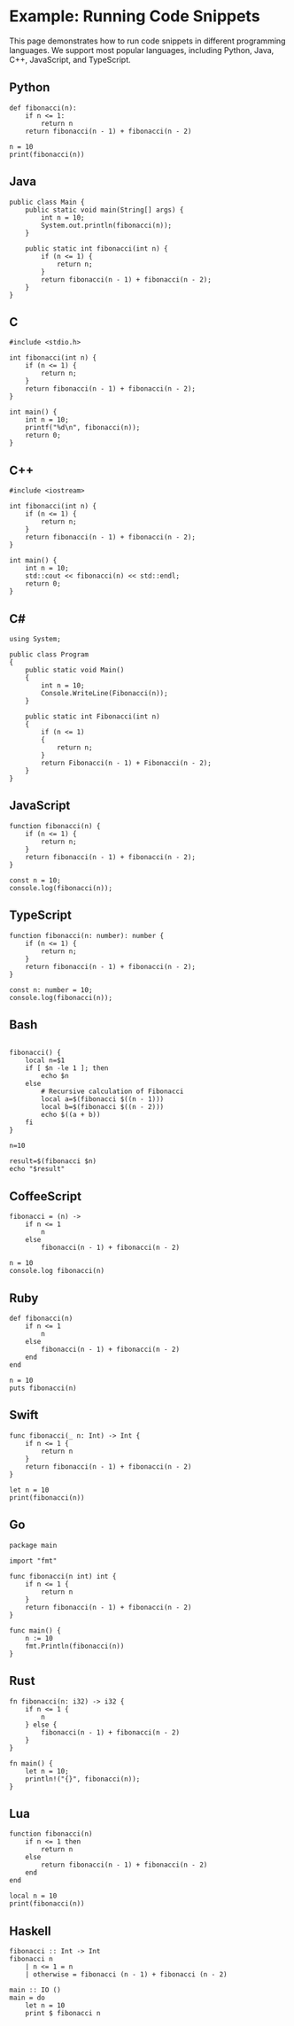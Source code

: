 # Example: Running Code Snippets

This page demonstrates how to run code snippets in different programming languages. We support most popular languages, including Python, Java, C++, JavaScript, and TypeScript.

## Python

```execute-python
def fibonacci(n):
    if n <= 1:
        return n
    return fibonacci(n - 1) + fibonacci(n - 2)

n = 10
print(fibonacci(n))
```

## Java

```execute-java
public class Main {
    public static void main(String[] args) {
        int n = 10;
        System.out.println(fibonacci(n));
    }

    public static int fibonacci(int n) {
        if (n <= 1) {
            return n;
        }
        return fibonacci(n - 1) + fibonacci(n - 2);
    }
}
```

## C

```execute-c
#include <stdio.h>

int fibonacci(int n) {
    if (n <= 1) {
        return n;
    }
    return fibonacci(n - 1) + fibonacci(n - 2);
}

int main() {
    int n = 10;
    printf("%d\n", fibonacci(n));
    return 0;
}
```

## C++

```execute-c++
#include <iostream>

int fibonacci(int n) {
    if (n <= 1) {
        return n;
    }
    return fibonacci(n - 1) + fibonacci(n - 2);
}

int main() {
    int n = 10;
    std::cout << fibonacci(n) << std::endl;
    return 0;
}
```

## C#

```execute-c#
using System;

public class Program
{
    public static void Main()
    {
        int n = 10;
        Console.WriteLine(Fibonacci(n));
    }

    public static int Fibonacci(int n)
    {
        if (n <= 1)
        {
            return n;
        }
        return Fibonacci(n - 1) + Fibonacci(n - 2);
    }
}
```

## JavaScript

```execute-javascript
function fibonacci(n) {
    if (n <= 1) {
        return n;
    }
    return fibonacci(n - 1) + fibonacci(n - 2);
}

const n = 10;
console.log(fibonacci(n));
```

## TypeScript

```execute-typescript
function fibonacci(n: number): number {
    if (n <= 1) {
        return n;
    }
    return fibonacci(n - 1) + fibonacci(n - 2);
}

const n: number = 10;
console.log(fibonacci(n));
```

## Bash

```execute-bash

fibonacci() {
    local n=$1
    if [ $n -le 1 ]; then
        echo $n
    else
        # Recursive calculation of Fibonacci
        local a=$(fibonacci $((n - 1)))
        local b=$(fibonacci $((n - 2)))
        echo $((a + b))
    fi
}

n=10

result=$(fibonacci $n)
echo "$result"
```

## CoffeeScript

```execute-coffeescript
fibonacci = (n) ->
    if n <= 1
        n
    else
        fibonacci(n - 1) + fibonacci(n - 2)

n = 10
console.log fibonacci(n)
```

## Ruby

```execute-ruby
def fibonacci(n)
    if n <= 1
        n
    else
        fibonacci(n - 1) + fibonacci(n - 2)
    end
end

n = 10
puts fibonacci(n)
```

## Swift

```execute-swift
func fibonacci(_ n: Int) -> Int {
    if n <= 1 {
        return n
    }
    return fibonacci(n - 1) + fibonacci(n - 2)
}

let n = 10
print(fibonacci(n))
```

## Go

```execute-go
package main

import "fmt"

func fibonacci(n int) int {
    if n <= 1 {
        return n
    }
    return fibonacci(n - 1) + fibonacci(n - 2)
}

func main() {
    n := 10
    fmt.Println(fibonacci(n))
}
```

## Rust

```execute-rust
fn fibonacci(n: i32) -> i32 {
    if n <= 1 {
        n
    } else {
        fibonacci(n - 1) + fibonacci(n - 2)
    }
}

fn main() {
    let n = 10;
    println!("{}", fibonacci(n));
}
```

## Lua

```execute-lua
function fibonacci(n)
    if n <= 1 then
        return n
    else
        return fibonacci(n - 1) + fibonacci(n - 2)
    end
end

local n = 10
print(fibonacci(n))
```

## Haskell

```execute-haskell
fibonacci :: Int -> Int
fibonacci n
    | n <= 1 = n
    | otherwise = fibonacci (n - 1) + fibonacci (n - 2)

main :: IO ()
main = do
    let n = 10
    print $ fibonacci n
```
